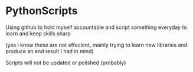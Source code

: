 # PythonScripts

Using github to hold myself accountable and script something everyday to learn and keep skills sharp

(yes i know these are not effecient, mainly trying to learn new libraries and produce an end result I had in mind)

Scripts will not be updated or polished (probably)
